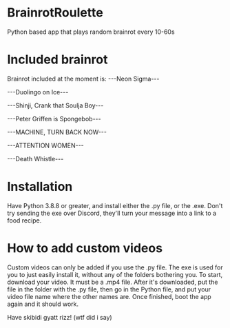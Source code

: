 # BrainrotRoulette
Python based app that plays random brainrot every 10-60s
# Included brainrot
Brainrot included at the moment is:
---Neon Sigma---

---Duolingo on Ice---

---Shinji, Crank that Soulja Boy---

---Peter Griffen is Spongebob---

---MACHINE, TURN BACK NOW---

---ATTENTION WOMEN---

---Death Whistle---


# Installation
Have Python 3.8.8 or greater, and install either the .py file, or the .exe. Don't try sending the exe over Discord, they'll turn your message into a link to a food recipe.

# How to add custom videos

Custom videos can only be added if you use the .py file. The exe is used for you to just easily install it, without any of the folders bothering you.
To start, download your video. It must be a .mp4 file. After it's downloaded, put the file in the folder with the .py file, then go in the Python file, and put your video file name where the other names are. Once finished, boot the app again and it should work.

Have skibidi gyatt rizz! (wtf did i say)
